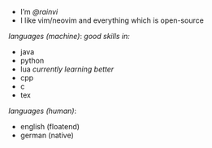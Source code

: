 - I’m *@rainvi*
- I like vim/neovim and everything which is open-source

*languages (machine)*:
  _good skills in:_
  - java
  - python
  - lua
  _currently learning better_
  - cpp
  - c
  - tex

*languages (human)*:
  - english (floatend)
  - german (native)

